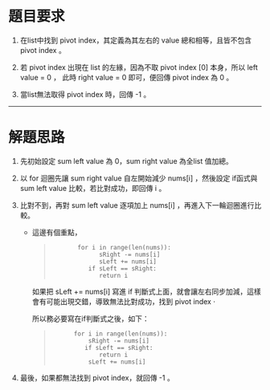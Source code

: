 # 題目要求

1. 在list中找到 pivot index，其定義為其左右的 value 總和相等，且皆不包含 pivot index 。

2. 若 pivot index 出現在 list 的左緣，因為不取 pivot index [0] 本身，所以 left value = 0 ， 此時 right value = 0 即可，便回傳 pivot index 為 0 。

3. 當list無法取得 pivot index 時，回傳 -1 。

------





# 解題思路

1. 先初始設定 sum left value 為 0，sum right value 為全list 值加總。

2. 以 for 迴圈先讓 sum right value 自左開始減少 nums[i] ，然後設定 if函式與 sum left value 比較，若比對成功，即回傳 i 。

3. 比對不到，再對 sum left value 逐項加上 nums[i] ，再進入下一輪迴圈進行比較。

    * 這邊有個重點，

        >            for i in range(len(nums)):       
        >                  sRight -= nums[i]        
        >                  sLeft += nums[i]        
        >               if sLeft == sRight:     
        >                  return i
      
        
        如果把 sLeft += nums[i] 寫進 if 判斷式上面，就會讓左右同步加減，這樣會有可能出現交錯，導致無法比對成功，找到 pivot index ‧

        所以務必要寫在if判斷式之後，如下：

        >           for i in range(len(nums)):
        >               sRight -= nums[i]
        >              if sLeft == sRight:
        >                  return i   
        >               sLeft += nums[i]

4. 最後，如果都無法找到 pivot index，就回傳 -1 。
